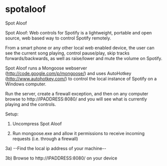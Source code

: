 spotaloof
=========

Spot Aloof

Spot Aloof: Web controls for Spotify is a lightweight, portable and open source, web based way to control Spotify remotely. 

From a smart phone or any other local web enabled device, the user can see the current song playing, control pause/play, skip tracks forwards/backwards, as well as raise/lower and mute the volume on Spotify.

Spot Aloof runs a Mongoose webserver (http://code.google.com/p/mongoose/) and uses AutoHotkey (http://www.autohotkey.com/) to control the local instance of Spotify on a Windows computer.

Run the server, create a firewall exception, and then on any computer browse to http://IPADDRESS:8080/ and you will see what is currently playing and the controls.

Setup:

1)  Uncompress Spot Aloof

2)  Run mongoose.exe and allow it permissions to receive incoming requests (i.e. through a firewall)

3a) --Find the local ip address of your machine--

3b) Browse to http://IPADDRESS:8080/ on your device